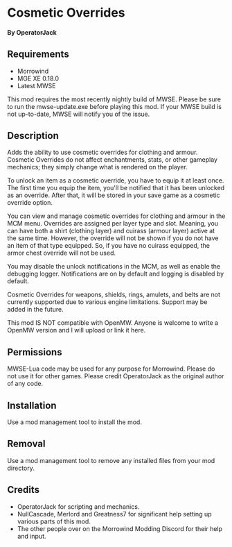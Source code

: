 # Cosmetic Overrides

#### By OperatorJack

## Requirements

- Morrowind
- MGE XE 0.18.0
- Latest MWSE

This mod requires the most recently nightly build of MWSE. Please be sure to run the mwse-update.exe before playing this mod. If your MWSE build is not up-to-date, MWSE will notify you of the issue.

## Description

Adds the ability to use cosmetic overrides for clothing and armour. Cosmetic Overrides do not affect enchantments, stats, or other gameplay mechanics; they simply change what is rendered on the player.

To unlock an item as a cosmetic override, you have to equip it at least once. The first time you equip the item, you'll be notified that it has been unlocked as an override. After that, it will be stored in your save game as a cosmetic override option.

You can view and manage cosmetic overrides for clothing and armour in the MCM menu. Overrides are assigned per layer type and slot. Meaning, you can have both a shirt (clothing layer) and cuirass (armour layer) active at the same time. However, the override will not be shown if you do not have an item of that type equipped. So, if you have no cuirass equipped, the armor chest override will not be used.

You may disable the unlock notifications in the MCM, as well as enable the debugging logger. Notifications are on by default and logging is disabled by default.

Cosmetic Overrides for weapons, shields, rings, amulets, and belts are not currently supported due to various engine limitations. Support may be added in the future.

This mod IS NOT compatible with OpenMW. Anyone is welcome to write a OpenMW version and I will upload or link it here.

## Permissions

MWSE-Lua code may be used for any purpose for Morrowind. Please do not use it for other games. Please credit OperatorJack as the original author of any code.

## Installation

Use a mod management tool to install the mod.

## Removal

Use a mod management tool to remove any installed files from your mod directory.

## Credits

- OperatorJack for scripting and mechanics.
- NullCascade, Merlord and Greatness7 for significant help setting up various parts of this mod.
- The other people over on the Morrowind Modding Discord for their help and input.
